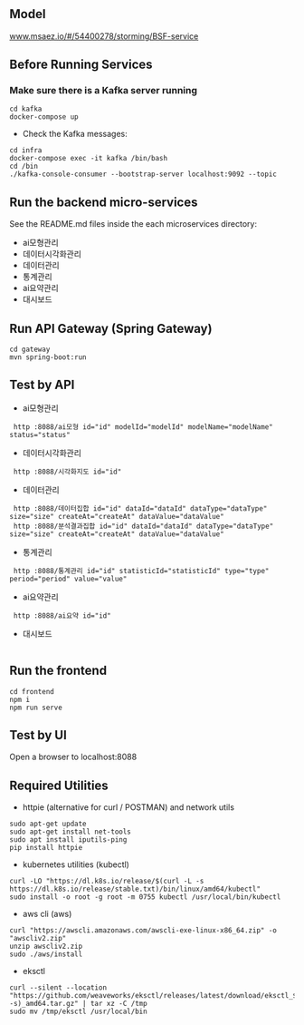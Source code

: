# 

## Model
www.msaez.io/#/54400278/storming/BSF-service

## Before Running Services
### Make sure there is a Kafka server running
```
cd kafka
docker-compose up
```
- Check the Kafka messages:
```
cd infra
docker-compose exec -it kafka /bin/bash
cd /bin
./kafka-console-consumer --bootstrap-server localhost:9092 --topic
```

## Run the backend micro-services
See the README.md files inside the each microservices directory:

- ai모형관리
- 데이터시각화관리
- 데이터관리
- 통계관리
- ai요약관리
- 대시보드


## Run API Gateway (Spring Gateway)
```
cd gateway
mvn spring-boot:run
```

## Test by API
- ai모형관리
```
 http :8088/ai모형 id="id" modelId="modelId" modelName="modelName" status="status" 
```
- 데이터시각화관리
```
 http :8088/시각화지도 id="id" 
```
- 데이터관리
```
 http :8088/데이터집합 id="id" dataId="dataId" dataType="dataType" size="size" createAt="createAt" dataValue="dataValue" 
 http :8088/분석결과집합 id="id" dataId="dataId" dataType="dataType" size="size" createAt="createAt" dataValue="dataValue" 
```
- 통계관리
```
 http :8088/통계관리 id="id" statisticId="statisticId" type="type" period="period" value="value" 
```
- ai요약관리
```
 http :8088/ai요약 id="id" 
```
- 대시보드
```
```


## Run the frontend
```
cd frontend
npm i
npm run serve
```

## Test by UI
Open a browser to localhost:8088

## Required Utilities

- httpie (alternative for curl / POSTMAN) and network utils
```
sudo apt-get update
sudo apt-get install net-tools
sudo apt install iputils-ping
pip install httpie
```

- kubernetes utilities (kubectl)
```
curl -LO "https://dl.k8s.io/release/$(curl -L -s https://dl.k8s.io/release/stable.txt)/bin/linux/amd64/kubectl"
sudo install -o root -g root -m 0755 kubectl /usr/local/bin/kubectl
```

- aws cli (aws)
```
curl "https://awscli.amazonaws.com/awscli-exe-linux-x86_64.zip" -o "awscliv2.zip"
unzip awscliv2.zip
sudo ./aws/install
```

- eksctl 
```
curl --silent --location "https://github.com/weaveworks/eksctl/releases/latest/download/eksctl_$(uname -s)_amd64.tar.gz" | tar xz -C /tmp
sudo mv /tmp/eksctl /usr/local/bin
```

